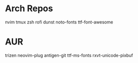 Arch Repos
==========
nvim
tmux
zsh
rofi
dunst
noto-fonts
ttf-font-awesome

AUR
===
trizen
neovim-plug
antigen-git
ttf-ms-fonts
rxvt-unicode-pixbuf
